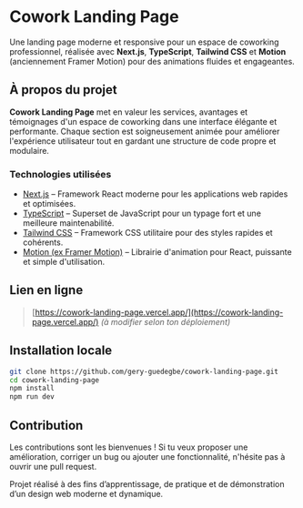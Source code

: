 # Cowork Landing Page

Une landing page moderne et responsive pour un espace de coworking professionnel, réalisée avec **Next.js**, **TypeScript**, **Tailwind CSS** et **Motion** (anciennement Framer Motion) pour des animations fluides et engageantes.

## À propos du projet

**Cowork Landing Page** met en valeur les services, avantages et témoignages d'un espace de coworking dans une interface élégante et performante. Chaque section est soigneusement animée pour améliorer l'expérience utilisateur tout en gardant une structure de code propre et modulaire.

### Technologies utilisées

- [Next.js](https://nextjs.org/) – Framework React moderne pour les applications web rapides et optimisées.
- [TypeScript](https://www.typescriptlang.org/) – Superset de JavaScript pour un typage fort et une meilleure maintenabilité.
- [Tailwind CSS](https://tailwindcss.com/) – Framework CSS utilitaire pour des styles rapides et cohérents.
- [Motion (ex Framer Motion)](https://motion.dev/) – Librairie d'animation pour React, puissante et simple d'utilisation.

## Lien en ligne

> [https://cowork-landing-page.vercel.app/](https://cowork-landing-page.vercel.app/) _(à modifier selon ton déploiement)_

## Installation locale

```bash
git clone https://github.com/gery-guedegbe/cowork-landing-page.git
cd cowork-landing-page
npm install
npm run dev
```

## Contribution

Les contributions sont les bienvenues ! Si tu veux proposer une amélioration, corriger un bug ou ajouter une fonctionnalité, n'hésite pas à ouvrir une pull request.

Projet réalisé à des fins d’apprentissage, de pratique et de démonstration d’un design web moderne et dynamique.
